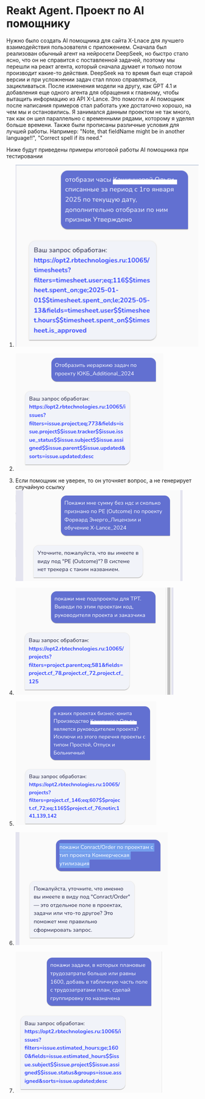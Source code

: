 # Reakt Agent. Проект по AI помощнику

Нужно было создать AI помощника для сайта X-Lnace для лучшего взаимодействия пользователя с приложением. Сначала был реализован обычный агент на нейросети DeepSeek, но быстро стало ясно, что он не справится с поставленной задачей, поэтому мы перешли на реакт агента, который сначала думает и только потом производит какие-то действия. DeepSeek на то время был еще старой версии и при усложнении задач стал плохо справляться, зацикливаться. После изменения модели на другу, как GPT 4.1 и добавления еще одного агента для обращения к главному, чтобы вытащить информацию из API X-Lance. Это помогло и AI помощник после написания примеров стал работать уже достаточно хорошо, на чем мы и остановились. Я занимался данным проектом не так много, так как он шел параллельно с временными рядами, которому я уделял больше времени. Также были прописаны различные условия для лучшей работы. Например: "Note, that fieldName might be in another language!!", "Correct spell if its need."

Ниже будут приведены примеры итоговой работы AI помощника при тестировании

1. ![Mistake. Contact support: +79104513080](images_for_README/1.png)

2. ![Mistake. Contact support: +79104513080](images_for_README/2.png)

3. Если помощник не уверен, то он уточняет вопрос, а не генерирует случайную ссылку
![Mistake. Contact support: +79104513080](images_for_README/3.png)

4. ![Mistake. Contact support: +79104513080](images_for_README/4.png)

5. ![Mistake. Contact support: +79104513080](images_for_README/5.png)

6. ![Mistake. Contact support: +79104513080](images_for_README/6.png)

7. ![Mistake. Contact support: +79104513080](images_for_README/7.png)